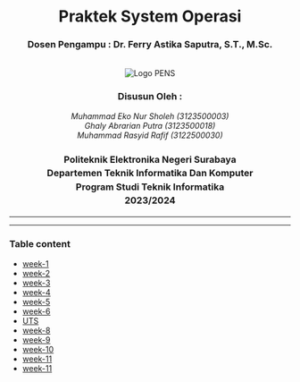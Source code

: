 <div align="center">
  <h1 class="text-align: center;font-weight: bold"><h1>Praktek System Operasi</h1>
  <h3 class="text-align: center;">Dosen Pengampu : Dr. Ferry Astika Saputra, S.T., M.Sc.</h3>
</div>
<br />
<div align="center">
  <img src="https://upload.wikimedia.org/wikipedia/id/4/44/Logo_PENS.png" alt="Logo PENS">
  <div align="center">
  <h3 style="text-align: center;">Disusun Oleh :</h3>
 <p style="text-align: center;">
    <em>Muhammad Eko Nur Sholeh (3123500003)</em><br>
    <em>Ghaly Abrarian Putra (3123500018)</em><br>
    <em>Muhammad Rasyid Rafif (3122500030)</em>
  </p>
</div>

<h3 style="text-align: center;line-height: 1.5">Politeknik Elektronika Negeri Surabaya<br>Departemen Teknik Informatika Dan Komputer<br>Program Studi Teknik Informatika<br>2023/2024</h3>
  <hr><hr>
</div>

### Table content

- [week-1](WEEK-1)
- [week-2](WEEK-2)
- [week-3](WEEK-3)
- [week-4](WEEK-4)
- [week-5](WEEK-5)
- [week-6](WEEK-6)
- [UTS](UTS)
- [week-8](WEEK-8)
- [week-9](WEEK-9)
- [week-10](WEEK-10)
- [week-11](WEEk-11)
- [week-11](WEEK-12)
